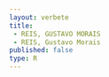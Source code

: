 ```yaml
---
layout: verbete
title:
 - REIS, GUSTAVO MORAIS
 - REIS, Gustavo Morais
published: false
type: R
---
```


